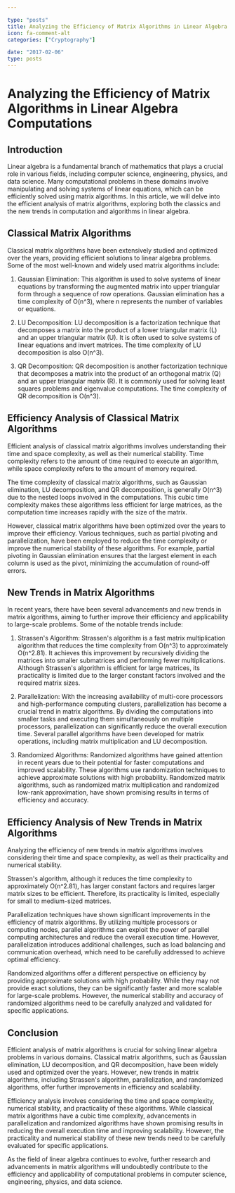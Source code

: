 ```yaml
---

type: "posts"
title: Analyzing the Efficiency of Matrix Algorithms in Linear Algebra Computations
icon: fa-comment-alt
categories: ["Cryptography"]

date: "2017-02-06"
type: posts
---
```





# Analyzing the Efficiency of Matrix Algorithms in Linear Algebra Computations

## Introduction

Linear algebra is a fundamental branch of mathematics that plays a crucial role in various fields, including computer science, engineering, physics, and data science. Many computational problems in these domains involve manipulating and solving systems of linear equations, which can be efficiently solved using matrix algorithms. In this article, we will delve into the efficient analysis of matrix algorithms, exploring both the classics and the new trends in computation and algorithms in linear algebra.

## Classical Matrix Algorithms

Classical matrix algorithms have been extensively studied and optimized over the years, providing efficient solutions to linear algebra problems. Some of the most well-known and widely used matrix algorithms include:

1. Gaussian Elimination: This algorithm is used to solve systems of linear equations by transforming the augmented matrix into upper triangular form through a sequence of row operations. Gaussian elimination has a time complexity of O(n^3), where n represents the number of variables or equations.

2. LU Decomposition: LU decomposition is a factorization technique that decomposes a matrix into the product of a lower triangular matrix (L) and an upper triangular matrix (U). It is often used to solve systems of linear equations and invert matrices. The time complexity of LU decomposition is also O(n^3).

3. QR Decomposition: QR decomposition is another factorization technique that decomposes a matrix into the product of an orthogonal matrix (Q) and an upper triangular matrix (R). It is commonly used for solving least squares problems and eigenvalue computations. The time complexity of QR decomposition is O(n^3).

## Efficiency Analysis of Classical Matrix Algorithms

Efficient analysis of classical matrix algorithms involves understanding their time and space complexity, as well as their numerical stability. Time complexity refers to the amount of time required to execute an algorithm, while space complexity refers to the amount of memory required.

The time complexity of classical matrix algorithms, such as Gaussian elimination, LU decomposition, and QR decomposition, is generally O(n^3) due to the nested loops involved in the computations. This cubic time complexity makes these algorithms less efficient for large matrices, as the computation time increases rapidly with the size of the matrix.

However, classical matrix algorithms have been optimized over the years to improve their efficiency. Various techniques, such as partial pivoting and parallelization, have been employed to reduce the time complexity or improve the numerical stability of these algorithms. For example, partial pivoting in Gaussian elimination ensures that the largest element in each column is used as the pivot, minimizing the accumulation of round-off errors.

## New Trends in Matrix Algorithms

In recent years, there have been several advancements and new trends in matrix algorithms, aiming to further improve their efficiency and applicability to large-scale problems. Some of the notable trends include:

1. Strassen's Algorithm: Strassen's algorithm is a fast matrix multiplication algorithm that reduces the time complexity from O(n^3) to approximately O(n^2.81). It achieves this improvement by recursively dividing the matrices into smaller submatrices and performing fewer multiplications. Although Strassen's algorithm is efficient for large matrices, its practicality is limited due to the larger constant factors involved and the required matrix sizes.

2. Parallelization: With the increasing availability of multi-core processors and high-performance computing clusters, parallelization has become a crucial trend in matrix algorithms. By dividing the computations into smaller tasks and executing them simultaneously on multiple processors, parallelization can significantly reduce the overall execution time. Several parallel algorithms have been developed for matrix operations, including matrix multiplication and LU decomposition.

3. Randomized Algorithms: Randomized algorithms have gained attention in recent years due to their potential for faster computations and improved scalability. These algorithms use randomization techniques to achieve approximate solutions with high probability. Randomized matrix algorithms, such as randomized matrix multiplication and randomized low-rank approximation, have shown promising results in terms of efficiency and accuracy.

## Efficiency Analysis of New Trends in Matrix Algorithms

Analyzing the efficiency of new trends in matrix algorithms involves considering their time and space complexity, as well as their practicality and numerical stability.

Strassen's algorithm, although it reduces the time complexity to approximately O(n^2.81), has larger constant factors and requires larger matrix sizes to be efficient. Therefore, its practicality is limited, especially for small to medium-sized matrices.

Parallelization techniques have shown significant improvements in the efficiency of matrix algorithms. By utilizing multiple processors or computing nodes, parallel algorithms can exploit the power of parallel computing architectures and reduce the overall execution time. However, parallelization introduces additional challenges, such as load balancing and communication overhead, which need to be carefully addressed to achieve optimal efficiency.

Randomized algorithms offer a different perspective on efficiency by providing approximate solutions with high probability. While they may not provide exact solutions, they can be significantly faster and more scalable for large-scale problems. However, the numerical stability and accuracy of randomized algorithms need to be carefully analyzed and validated for specific applications.

## Conclusion

Efficient analysis of matrix algorithms is crucial for solving linear algebra problems in various domains. Classical matrix algorithms, such as Gaussian elimination, LU decomposition, and QR decomposition, have been widely used and optimized over the years. However, new trends in matrix algorithms, including Strassen's algorithm, parallelization, and randomized algorithms, offer further improvements in efficiency and scalability.

Efficiency analysis involves considering the time and space complexity, numerical stability, and practicality of these algorithms. While classical matrix algorithms have a cubic time complexity, advancements in parallelization and randomized algorithms have shown promising results in reducing the overall execution time and improving scalability. However, the practicality and numerical stability of these new trends need to be carefully evaluated for specific applications.

As the field of linear algebra continues to evolve, further research and advancements in matrix algorithms will undoubtedly contribute to the efficiency and applicability of computational problems in computer science, engineering, physics, and data science.